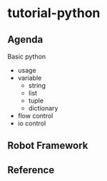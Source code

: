 # tutorial-python

Agenda
---------------------

Basic python
- usage
- variable
    - string
    - list
    - tuple
    - dictionary
- flow control
- io control

Robot Framework
---------------------


Reference
---------------------